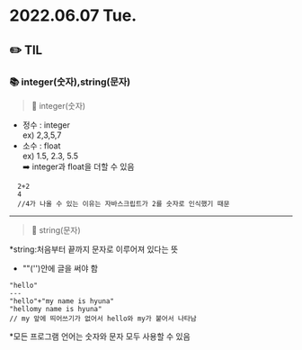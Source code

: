 # 2022.06.07 Tue.
## ✏️ TIL
### 📚 integer(숫자),string(문자)
> 📎 integer(숫자)
  - 정수 : integer <br />
    ex) 2,3,5,7
  - 소수 : float <br />
    ex) 1.5, 2.3, 5.5 <br />
  ➡️ integer과 float을 더할 수 있음

```
  2+2
  4
  //4가 나올 수 있는 이유는 자바스크립트가 2를 숫자로 인식했기 때문
```

---
> 📎 string(문자)

  *string:처음부터 끝까지 문자로 이루어져 있다는 뜻
  - ""('')안에 글을 써야 함
  ```
  "hello"
  ---
  "hello"+"my name is hyuna"
  "hellomy name is hyuna"
  // my 앞에 띄어쓰기가 없어서 hello와 my가 붙어서 나타남
  ```
  *모든 프로그램 언어는 숫자와 문자 모두 사용할 수 있음
